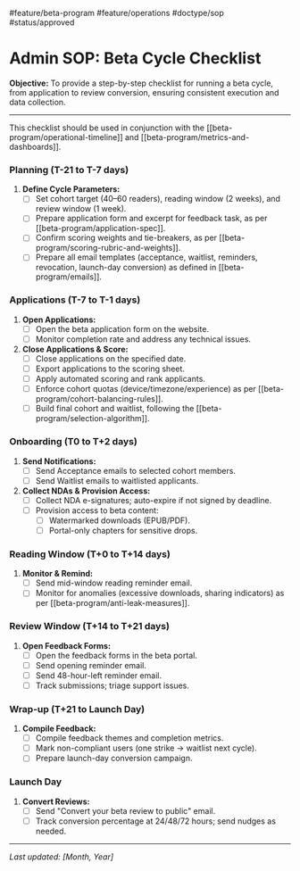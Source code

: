 #feature/beta-program #feature/operations #doctype/sop #status/approved

# Admin SOP: Beta Cycle Checklist

**Objective:** To provide a step-by-step checklist for running a beta cycle, from application to review conversion, ensuring consistent execution and data collection.

---

This checklist should be used in conjunction with the [[beta-program/operational-timeline]] and [[beta-program/metrics-and-dashboards]].

### Planning (T-21 to T-7 days)

1.  **Define Cycle Parameters:**
    *   [ ] Set cohort target (40–60 readers), reading window (2 weeks), and review window (1 week).
    *   [ ] Prepare application form and excerpt for feedback task, as per [[beta-program/application-spec]].
    *   [ ] Confirm scoring weights and tie-breakers, as per [[beta-program/scoring-rubric-and-weights]].
    *   [ ] Prepare all email templates (acceptance, waitlist, reminders, revocation, launch-day conversion) as defined in [[beta-program/emails]].

### Applications (T-7 to T-1 days)

1.  **Open Applications:**
    *   [ ] Open the beta application form on the website.
    *   [ ] Monitor completion rate and address any technical issues.
2.  **Close Applications & Score:**
    *   [ ] Close applications on the specified date.
    *   [ ] Export applications to the scoring sheet.
    *   [ ] Apply automated scoring and rank applicants.
    *   [ ] Enforce cohort quotas (device/timezone/experience) as per [[beta-program/cohort-balancing-rules]].
    *   [ ] Build final cohort and waitlist, following the [[beta-program/selection-algorithm]].

### Onboarding (T0 to T+2 days)

1.  **Send Notifications:**
    *   [ ] Send Acceptance emails to selected cohort members.
    *   [ ] Send Waitlist emails to waitlisted applicants.
2.  **Collect NDAs & Provision Access:**
    *   [ ] Collect NDA e-signatures; auto-expire if not signed by deadline.
    *   [ ] Provision access to beta content:
        *   [ ] Watermarked downloads (EPUB/PDF).
        *   [ ] Portal-only chapters for sensitive drops.

### Reading Window (T+0 to T+14 days)

1.  **Monitor & Remind:**
    *   [ ] Send mid-window reading reminder email.
    *   [ ] Monitor for anomalies (excessive downloads, sharing indicators) as per [[beta-program/anti-leak-measures]].

### Review Window (T+14 to T+21 days)

1.  **Open Feedback Forms:**
    *   [ ] Open the feedback forms in the beta portal.
    *   [ ] Send opening reminder email.
    *   [ ] Send 48-hour-left reminder email.
    *   [ ] Track submissions; triage support issues.

### Wrap-up (T+21 to Launch Day)

1.  **Compile Feedback:**
    *   [ ] Compile feedback themes and completion metrics.
    *   [ ] Mark non-compliant users (one strike → waitlist next cycle).
    *   [ ] Prepare launch-day conversion campaign.

### Launch Day

1.  **Convert Reviews:**
    *   [ ] Send "Convert your beta review to public" email.
    *   [ ] Track conversion percentage at 24/48/72 hours; send nudges as needed.

---

*Last updated: [Month, Year]*
